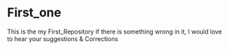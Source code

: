 # First_one

This is the my First_Repository if there is something wrong in it, I would love to hear your suggestions & Corrections
